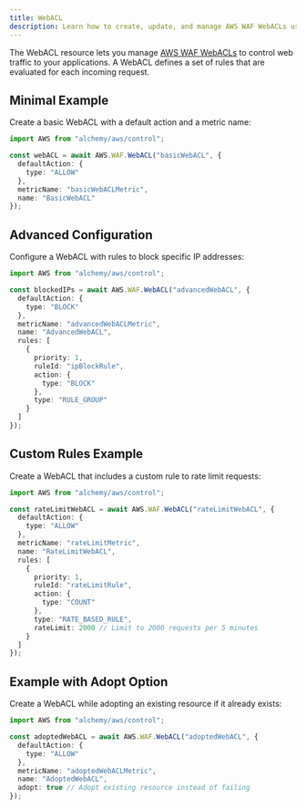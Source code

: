 ```yaml
---
title: WebACL
description: Learn how to create, update, and manage AWS WAF WebACLs using Alchemy Cloud Control.
---
```


The WebACL resource lets you manage [AWS WAF WebACLs](https://docs.aws.amazon.com/waf/latest/userguide/) to control web traffic to your applications. A WebACL defines a set of rules that are evaluated for each incoming request.

## Minimal Example

Create a basic WebACL with a default action and a metric name:

```ts
import AWS from "alchemy/aws/control";

const webACL = await AWS.WAF.WebACL("basicWebACL", {
  defaultAction: {
    type: "ALLOW"
  },
  metricName: "basicWebACLMetric",
  name: "BasicWebACL"
});
```

## Advanced Configuration

Configure a WebACL with rules to block specific IP addresses:

```ts
import AWS from "alchemy/aws/control";

const blockedIPs = await AWS.WAF.WebACL("advancedWebACL", {
  defaultAction: {
    type: "BLOCK"
  },
  metricName: "advancedWebACLMetric",
  name: "AdvancedWebACL",
  rules: [
    {
      priority: 1,
      ruleId: "ipBlockRule",
      action: {
        type: "BLOCK"
      },
      type: "RULE_GROUP"
    }
  ]
});
```

## Custom Rules Example

Create a WebACL that includes a custom rule to rate limit requests:

```ts
import AWS from "alchemy/aws/control";

const rateLimitWebACL = await AWS.WAF.WebACL("rateLimitWebACL", {
  defaultAction: {
    type: "ALLOW"
  },
  metricName: "rateLimitMetric",
  name: "RateLimitWebACL",
  rules: [
    {
      priority: 1,
      ruleId: "rateLimitRule",
      action: {
        type: "COUNT"
      },
      type: "RATE_BASED_RULE",
      rateLimit: 2000 // Limit to 2000 requests per 5 minutes
    }
  ]
});
```

## Example with Adopt Option

Create a WebACL while adopting an existing resource if it already exists:

```ts
import AWS from "alchemy/aws/control";

const adoptedWebACL = await AWS.WAF.WebACL("adoptedWebACL", {
  defaultAction: {
    type: "ALLOW"
  },
  metricName: "adoptedWebACLMetric",
  name: "AdoptedWebACL",
  adopt: true // Adopt existing resource instead of failing
});
```